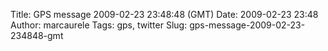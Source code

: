 Title: GPS message 2009-02-23 23:48:48 (GMT)
Date: 2009-02-23 23:48
Author: marcaurele
Tags: gps, twitter
Slug: gps-message-2009-02-23-234848-gmt

<!--break-->

<div class="gmap" id="gmap_20090223_154848">
</div>

